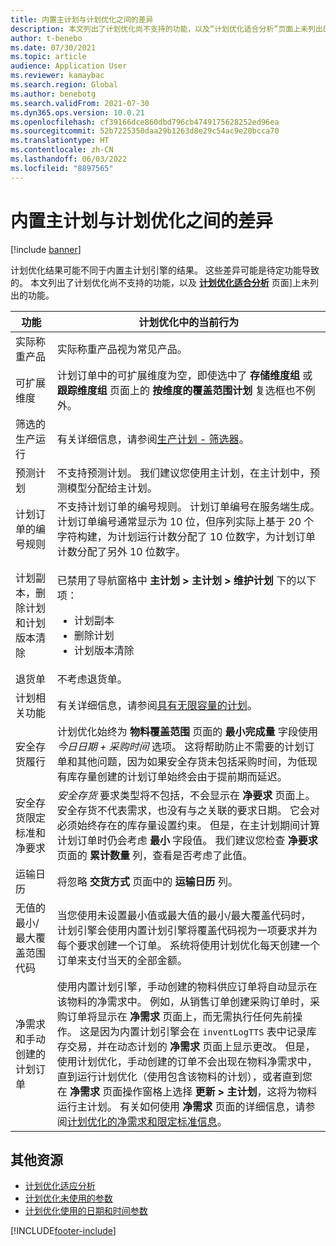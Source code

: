 ```yaml
---
title: 内置主计划与计划优化之间的差异
description: 本文列出了计划优化尚不支持的功能，以及“计划优化适合分析”页面上未列出的功能。
author: t-benebo
ms.date: 07/30/2021
ms.topic: article
audience: Application User
ms.reviewer: kamaybac
ms.search.region: Global
ms.author: benebotg
ms.search.validFrom: 2021-07-30
ms.dyn365.ops.version: 10.0.21
ms.openlocfilehash: cf39166dce860dbd796cb4749175628252ed96ea
ms.sourcegitcommit: 52b7225350daa29b1263d8e29c54ac9e20bcca70
ms.translationtype: HT
ms.contentlocale: zh-CN
ms.lasthandoff: 06/03/2022
ms.locfileid: "8897565"
---
```

# <a name="differences-between-built-in-master-planning-and-planning-optimization"></a>内置主计划与计划优化之间的差异

[!include [banner](../../includes/banner.md)]

计划优化结果可能不同于内置主计划引擎的结果。 这些差异可能是待定功能导致的。 本文列出了计划优化尚不支持的功能，以及 **[计划优化适合分析](planning-optimization-fit-analysis.md)** 页面]上未列出的功能。

| 功能 | 计划优化中的当前行为 |
|---|---|
| 实际称重产品 | 实际称重产品视为常见产品。|
| 可扩展维度 | 计划订单中的可扩展维度为空，即使选中了 **存储维度组** 或 **跟踪维度组** 页面上的 **按维度的覆盖范围计划** 复选框也不例外。 |
| 筛选的生产运行 | 有关详细信息，请参阅[生产计划 - 筛选器](production-planning.md#filters)。 |
| 预测计划 | 不支持预测计划。 我们建议您使用主计划，在主计划中，预测模型分配给主计划。 |
| 计划订单的编号规则 | 不支持计划订单的编号规则。 计划订单编号在服务端生成。 计划订单编号通常显示为 10 位，但序列实际上基于 20 个字符构建，为计划运行计数分配了 10 位数字，为计划订单计数分配了另外 10 位数字。 |
| 计划副本，删除计划和计划版本清除 | <p>已禁用了导航窗格中 **主计划 \> 主计划 \> 维护计划** 下的以下项：</p><ul><li>计划副本</li><li>删除计划</li><li>计划版本清除</li></ul> |
| 退货单 | 不考虑退货单。 |
| 计划相关功能 | 有关详细信息，请参阅[具有无限容量的计划](infinite-capacity-planning.md#limitations)。 |
| 安全存货履行 | 计划优化始终为 **物料覆盖范围** 页面的 **最小完成量** 字段使用 *今日日期 + 采购时间* 选项。 这将帮助防止不需要的计划订单和其他问题，因为如果安全存货未包括采购时间，为低现有库存量创建的计划订单始终会由于提前期而延迟。 |
| 安全存货限定标准和净要求 | *安全存货* 要求类型将不包括，不会显示在 **净要求** 页面上。 安全存货不代表需求，也没有与之关联的要求日期。 它会对必须始终存在的库存量设置约束。 但是，在主计划期间计算计划订单时仍会考虑 **最小** 字段值。 我们建议您检查 **净要求** 页面的 **累计数量** 列，查看是否考虑了此值。 |
| 运输日历 | 将忽略 **交货方式** 页面中的 **运输日历** 列。 |
| 无值的最小/最大覆盖范围代码| 当您使用未设置最小值或最大值的最小/最大覆盖代码时，计划引擎会使用内置计划引擎将覆盖代码视为一项要求并为每个要求创建一个订单。 系统将使用计划优化每天创建一个订单来支付当天的全部金额。  |
| 净需求和手动创建的计划订单 | 使用内置计划引擎，手动创建的物料供应订单将自动显示在该物料的净需求中。 例如，从销售订单创建采购订单时，采购订单将显示在 **净需求** 页面上，而无需执行任何先前操作。 这是因为内置计划引擎会在 `inventLogTTS` 表中记录库存交易，并在动态计划的 **净需求** 页面上显示更改。 但是，使用计划优化，手动创建的订单不会出现在物料净需求中，直到运行计划优化（使用包含该物料的计划），或者直到您在 **净需求** 页面操作窗格上选择 **更新 \> 主计划**，这将为物料运行主计划。 有关如何使用 **净需求** 页面的详细信息，请参阅[计划优化的净需求和限定标准信息](net-requirements.md)。 |

## <a name="additional-resources"></a>其他资源

- [计划优化适应分析](planning-optimization-fit-analysis.md)
- [计划优化未使用的参数](not-used-parameters.md)
- [计划优化使用的日期和时间参数](date-time-used.md)

[!INCLUDE[footer-include](../../../includes/footer-banner.md)]
